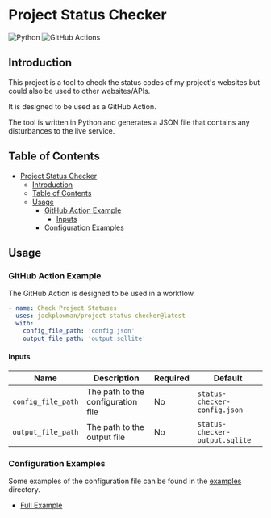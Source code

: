 # Project Status Checker

![Python](https://img.shields.io/badge/python-3670A0?style=for-the-badge&logo=python&logoColor=ffdd54)
![GitHub Actions](https://img.shields.io/badge/github%20actions-%232671E5.svg?style=for-the-badge&logo=githubactions&logoColor=white)

## Introduction

This project is a tool to check the status codes of my project's websites but could also be used to other websites/APIs.

It is designed to be used as a GitHub Action.

The tool is written in Python and generates a JSON file that contains any disturbances to the live service.

## Table of Contents

- [Project Status Checker](#project-status-checker)
  - [Introduction](#introduction)
  - [Table of Contents](#table-of-contents)
  - [Usage](#usage)
    - [GitHub Action Example](#github-action-example)
      - [Inputs](#inputs)
    - [Configuration Examples](#configuration-examples)

## Usage

### GitHub Action Example

The GitHub Action is designed to be used in a workflow.

```yaml
- name: Check Project Statuses
  uses: jackplowman/project-status-checker@latest
  with:
    config_file_path: 'config.json'
    output_file_path: 'output.sqllite'
```

#### Inputs

| Name               | Description                        | Required | Default                        |
| ------------------ | ---------------------------------- | -------- | ------------------------------ |
| `config_file_path` | The path to the configuration file | No       | `status-checker-config.json`   |
| `output_file_path` | The path to the output file        | No       | `status-checker-output.sqlite` |

### Configuration Examples

Some examples of the configuration file can be found in the [examples](examples) directory.

- [Full Example](examples/full_example.json)
